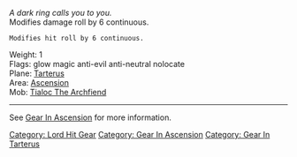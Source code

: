 *A dark ring calls you to you.*  
Modifies damage roll by 6 continuous.

`Modifies hit roll by 6 continuous.`

Weight: 1  
Flags: glow magic anti-evil anti-neutral nolocate  
Plane: [Tarterus](:Category:Tarterus "wikilink")  
Area: [Ascension](:Category:Ascension "wikilink")  
Mob: [Tialoc The Archfiend](Tialoc_The_Archfiend "wikilink")  

------------------------------------------------------------------------

See [Gear In Ascension](:Category:Gear_In_Ascension "wikilink") for more
information.

[Category: Lord Hit Gear](Category:_Lord_Hit_Gear "wikilink") [Category:
Gear In Ascension](Category:_Gear_In_Ascension "wikilink") [Category:
Gear In Tarterus](Category:_Gear_In_Tarterus "wikilink")
